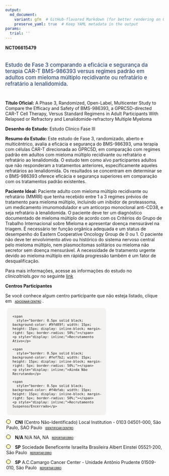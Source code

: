 ```yaml
---
output: 
  md_document:
    variant: gfm  # GitHub-flavored Markdown (for better rendering on GitHub)
    preserve_yaml: true  # Keep YAML metadata in the output
params:
  trial: ''
---
```


<script async src="https://scripts.simpleanalyticscdn.com/latest.js"></script>

**NCT06615479**

<div style="padding: 5px 5px 5px 0px; font-size: 1.20em; font-weight: 500; color: #2E4A7F; text-align: left; margin-bottom: 20px">

Estudo de Fase 3 comparando a eficácia e segurança da terapia CAR-T
BMS-986393 versus regimes padrão em adultos com mieloma múltiplo
recidivante ou refratário e refratário a lenalidomida.

</div>

**Título Oficial:** A Phase 3, Randomized, Open-Label, Multicenter Study
to Compare the Efficacy and Safety of BMS-986393, a GPRC5D-directed
CAR-T Cell Therapy, Versus Standard Regimens in Adult Participants With
Relapsed or Refractory and Lenalidomide-refractory Multiple Myeloma

**Desenho do Estudo:** Estudo Clinico Fase III

**Resumo do Estudo:** Este estudo de Fase 3, randomizado, aberto e
multicêntrico, avalia a eficácia e segurança do BMS-986393, uma terapia
com células CAR-T direcionada ao GPRC5D, em comparação com regimes
padrão em adultos com mieloma múltiplo recidivante ou refratário e
refratário ao lenalidomida. O estudo tem como alvo participantes adultos
que não responderam a tratamentos anteriores, especificamente aqueles
refratários ao lenalidomida. Os resultados se concentram em determinar
se o BMS-986393 oferece eficácia e segurança superiores em comparação
com os tratamentos padrão existentes.

**Paciente Ideal:** Paciente adulto com mieloma múltiplo recidivante ou
refratário (MMRR) que tenha recebido entre 1 a 3 regimes prévios de
tratamento para mieloma múltiplo, incluindo um inibidor de proteassoma,
um medicamento imunomodulador e um anticorpo monoclonal anti-CD38, e
seja refratário à lenalidomida. O paciente deve ter um diagnóstico
documentado de mieloma múltiplo de acordo com os Critérios do Grupo de
Trabalho Internacional sobre Mieloma e apresentar doença mensurável na
triagem. É necessário ter função orgânica adequada e um status de
desempenho do Eastern Cooperative Oncology Group de 0 ou 1. O paciente
não deve ter envolvimento ativo ou histórico do sistema nervoso central
pelo mieloma múltiplo, nem plasmocitomas solitários ou mieloma não
secretor sem doença mensurável. A necessidade de tratamento urgente
devido ao mieloma múltiplo em rápida progressão também é um fator de
desqualificação.

Para mais informações, acesse as informações do estudo no
*clinicaltrials.gov* no seguinte
[link](https://clinicaltrials.gov/ct2/show/NCT06615479)

**Centros Participantes**

Se você conhece algum centro participante que não esteja listado, clique
em
<span style="color: #2E4A7F; margin-left: 2px; padding: 4px; background-color: #f3f2f1; border-radius: 8px; font-weight: 500; font-size: 0.6em"><a
href="https://cancertrialsbr.shinyapps.io/formsapp?study_nct_id=NCT06615479&amp;location_id=N%2FA&amp;location_full_name=N%2FA&amp;form_type=Adicionar%20Centro"
target="_blank">ADICIONAR CENTRO</a></span>.

<div style="margin-bottom: 8px; margin-left: 5px; padding: 8px; max-width: 300px; background-color: #f3f2f1; border-radius: 8px; font-size: 0.9em">

<div style="margin-left: 10px;">

    <span 
      style="border: 0.5px solid black; background-color: #9fd89f; width: 15px; height: 15px; display: inline-block; margin-right: 5px; border-radius: 50%;"></span>
    <p style="display: inline;">Recrutamento Ativo</p>

</div>

<div style="margin-left: 10px;">

    <span 
      style="border: 0.5px solid black; background-color: #fef7b2; width: 15px; height: 15px; display: inline-block; margin-right: 5px; border-radius: 50%;"></span>
    <p style="display: inline;">Ainda Não Recrutando</p>

</div>

<div style="margin-left: 10px;">

    <span 
      style="border: 0.5px solid black; background-color: #f4bfab; width: 15px; height: 15px; display: inline-block; margin-right: 5px; border-radius: 50%;"></span>
    <p style="display: inline;">Recrutamento Suspenso/Encerrado</p>

</div>

</div>

<div style="margin: 3px;">

<span style="border: 0.5px solid black; display: inline-block; width: 12px; height: 12px; border-radius: 50%; margin-right: 10px; padding-bottom: 0px; background-color: #fef7b2;"></span>
<b>CNI</b> (Centro Não-Identificado) Local Institution - 0103 04501-000,
São Paulo, SAO Paulo
<span style="color: #2E4A7F; margin-left: 2px; padding: 4px; background-color: #f3f2f1; border-radius: 8px; font-weight: 500; font-size: 0.6em"><a
href="https://cancertrialsbr.shinyapps.io/formsapp?study_nct_id=NCT06615479&amp;location_id=LOCALINSTITUTION0103SAOPAULOSAOPAULO04501000BRAZIL&amp;location_full_name=%28Centro%20N%C3%A3o-Identificado%29%2C%20Local%20Institution%20-%200103%2004501-000%2C%20S%C3%A3o%20Paulo%2C%20SAO%20Paulo&amp;form_type=Identificar%20Centro"
target="_blank">IDENTIFICAR CENTRO</a></span>

</div>

<div style="margin: 3px;">

<span style="border: 0.5px solid black; display: inline-block; width: 12px; height: 12px; border-radius: 50%; margin-right: 10px; padding-bottom: 0px; background-color: #fef7b2;"></span>
<b>N/A</b> N/A NA, NA
<span style="color: #2E4A7F; margin-left: 2px; padding: 4px; background-color: #f3f2f1; border-radius: 8px; font-weight: 500; font-size: 0.6em"><a
href="https://cancertrialsbr.shinyapps.io/formsapp?study_nct_id=NCT06615479&amp;location_id=LOCALINSTITUTION0012NOVALIMAMINASGERAIS34000000BRAZIL&amp;location_full_name=NA%2C%20NA%2C%20NA&amp;form_type=Reportar%20Erro"
target="_blank">REPORTAR ERRO</a></span>

</div>

<div style="margin: 3px;">

<span style="border: 0.5px solid black; display: inline-block; width: 12px; height: 12px; border-radius: 50%; margin-right: 10px; padding-bottom: 0px; background-color: #fef7b2;"></span>
<b>SP</b> Sociedade Beneficente Israelita Brasileira Albert Einstei
05521-200, São Paulo
<span style="color: #2E4A7F; margin-left: 2px; padding: 4px; background-color: #f3f2f1; border-radius: 8px; font-weight: 500; font-size: 0.6em"><a
href="https://cancertrialsbr.shinyapps.io/formsapp?study_nct_id=NCT06615479&amp;location_id=LOCALINSTITUTION0031SAOPAULO05652900BRAZIL&amp;location_full_name=Sociedade%20Beneficente%20Israelita%20Brasileira%20Albert%20Einstei%2C%2005521-200%2C%20S%C3%A3o%20Paulo&amp;form_type=Reportar%20Erro"
target="_blank">REPORTAR ERRO</a></span>

</div>

<div style="margin: 3px;">

<span style="border: 0.5px solid black; display: inline-block; width: 12px; height: 12px; border-radius: 50%; margin-right: 10px; padding-bottom: 0px; background-color: #fef7b2;"></span>
<b>SP</b> A.C.Camargo Cancer Center - Unidade Antônio Prudente
01509-010, São Paulo
<span style="color: #2E4A7F; margin-left: 2px; padding: 4px; background-color: #f3f2f1; border-radius: 8px; font-weight: 500; font-size: 0.6em"><a
href="https://cancertrialsbr.shinyapps.io/formsapp?study_nct_id=NCT06615479&amp;location_id=LOCALINSTITUTION0013SAOPAULOSAOPAULO01509010BRAZIL&amp;location_full_name=A.C.Camargo%20Cancer%20Center%20-%20Unidade%20Ant%C3%B4nio%20Prudente%2C%2001509-010%2C%20S%C3%A3o%20Paulo&amp;form_type=Reportar%20Erro"
target="_blank">REPORTAR ERRO</a></span>

</div>
